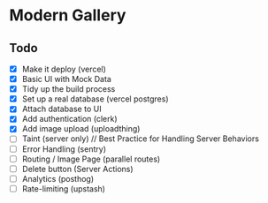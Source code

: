 # Modern Gallery

## Todo

- [x] Make it deploy (vercel)
- [x] Basic UI with Mock Data
- [x] Tidy up the build process
- [x] Set up a real database (vercel postgres)
- [x] Attach database to UI
- [x] Add authentication (clerk)
- [x] Add image upload (uploadthing)
- [ ] Taint (server only) // Best Practice for Handling Server Behaviors
- [ ] Error Handling (sentry)
- [ ] Routing / Image Page (parallel routes)
- [ ] Delete button (Server Actions)
- [ ] Analytics (posthog)
- [ ] Rate-limiting (upstash)
